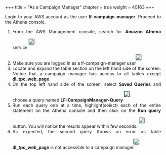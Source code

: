+++
title = "As a Campaign Manager"
chapter = true
weight = 40163
+++

<div style="text-align: justify">
  Login to your AWS account as the user <b>lf-campaign-manager</b>. Proceed to the Athena console.
  <ol>
    <li>From the AWS Management console, search for <b>Amazon Athena</b> service <img src="/images/Query-AthenaService-search.png" style="margin:15px 0px; border:1px solid black"/>
    </li>
    <li>Make sure you are logged in as a lf-campaign-manager user<img src="/images/campaign-manager-view.png" style="margin:15px 0px; border:1px solid black"/>
    </li>
    <li>Locate and expand the table section on the left hand side of the screen. Notice that a campaign manager has access to all tables except <b>dl_tpc_web_page</b></li>
    <li>On the top left hand side of the screen, select <b>Saved Queries</b> and choose a query named <b>LF-CampaignManager-Query</b> <img src="/images/campaign-manager-queries.png" style="margin:15px 0px; border:1px solid black"/></li>
    <li>Run each query one at a time, highlight(select) each of the entire statement on the Athena console and then click on the <b>Run query</b> button. You will notice the results appear within few seconds: <img src="/images/campaign-manager-query-success.png" style="margin:15px 0px; border:1px solid black"/></li>
    <li>As expected, the second query throws an error as table <b>dl_tpc_web_page</b> is not accessible to a campaign manager<img src="/images/campaign-manager-query-failure.png" style="margin:15px 0px; border:1px solid black"/></li>
  </ol>
</div>